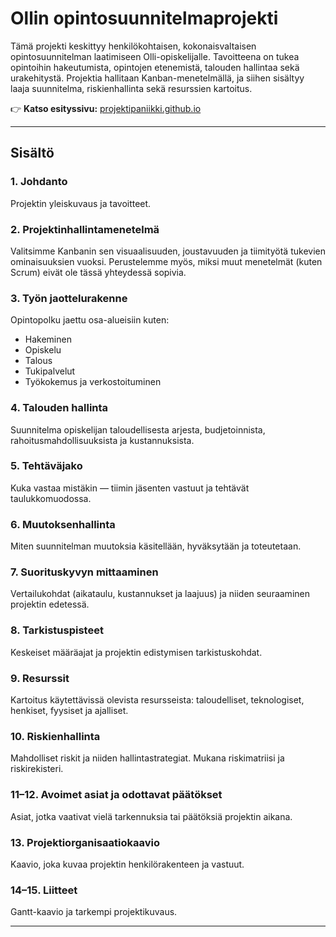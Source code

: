 # Ollin opintosuunnitelmaprojekti

Tämä projekti keskittyy henkilökohtaisen, kokonaisvaltaisen opintosuunnitelman laatimiseen Olli-opiskelijalle. Tavoitteena on tukea opintoihin hakeutumista, opintojen etenemistä, talouden hallintaa sekä urakehitystä. Projektia hallitaan Kanban-menetelmällä, ja siihen sisältyy laaja suunnitelma, riskienhallinta sekä resurssien kartoitus.

👉 **Katso esityssivu:** [projektipaniikki.github.io](https://projektipaniikki.github.io)

---

## Sisältö

### 1. Johdanto  
Projektin yleiskuvaus ja tavoitteet.

### 2. Projektinhallintamenetelmä  
Valitsimme Kanbanin sen visuaalisuuden, joustavuuden ja tiimityötä tukevien ominaisuuksien vuoksi. Perustelemme myös, miksi muut menetelmät (kuten Scrum) eivät ole tässä yhteydessä sopivia.

### 3. Työn jaottelurakenne  
Opintopolku jaettu osa-alueisiin kuten:
- Hakeminen
- Opiskelu
- Talous
- Tukipalvelut
- Työkokemus ja verkostoituminen

### 4. Talouden hallinta  
Suunnitelma opiskelijan taloudellisesta arjesta, budjetoinnista, rahoitusmahdollisuuksista ja kustannuksista.

### 5. Tehtäväjako  
Kuka vastaa mistäkin — tiimin jäsenten vastuut ja tehtävät taulukkomuodossa.

### 6. Muutoksenhallinta  
Miten suunnitelman muutoksia käsitellään, hyväksytään ja toteutetaan.

### 7. Suorituskyvyn mittaaminen  
Vertailukohdat (aikataulu, kustannukset ja laajuus) ja niiden seuraaminen projektin edetessä.

### 8. Tarkistuspisteet  
Keskeiset määräajat ja projektin edistymisen tarkistuskohdat.

### 9. Resurssit  
Kartoitus käytettävissä olevista resursseista: taloudelliset, teknologiset, henkiset, fyysiset ja ajalliset.

### 10. Riskienhallinta  
Mahdolliset riskit ja niiden hallintastrategiat. Mukana riskimatriisi ja riskirekisteri.

### 11–12. Avoimet asiat ja odottavat päätökset  
Asiat, jotka vaativat vielä tarkennuksia tai päätöksiä projektin aikana.

### 13. Projektiorganisaatiokaavio  
Kaavio, joka kuvaa projektin henkilörakenteen ja vastuut.

### 14–15. Liitteet  
Gantt-kaavio ja tarkempi projektikuvaus.

---
